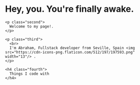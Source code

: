 <!DOCTYPE html>
<html lang="en">
<head>
  <meta charset="UTF-8">
  <meta http-equiv="X-UA-Compatible" content="IE=edge">
  <meta name="viewport" content="width=device-width, initial-scale=1.0">
  <title>Document</title>
  <link rel="stylesheet" href="index.css">
</head>
<body>
  <div class="css-typing">
    <h1>
      Hey, you. You're finally awake.
    </h1>

    <p class="second">
      Welcome to my page!.
    </p>

    <p class="third">
      <br>
      I'm Abraham, Fullstack developer from Seville, Spain <img src="https://cdn-icons-png.flaticon.com/512/197/197593.png" width="13"/> .
    </p>

    <h4 class="fourth">
      Things I code with
    </h4>
  </div>
</body>
</html>






